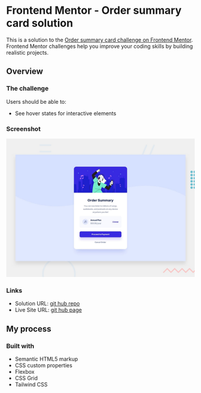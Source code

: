 # Frontend Mentor - Order summary card solution

This is a solution to the [Order summary card challenge on Frontend Mentor](https://www.frontendmentor.io/challenges/order-summary-component-QlPmajDUj). Frontend Mentor challenges help you improve your coding skills by building realistic projects. 

## Overview

### The challenge

Users should be able to:

- See hover states for interactive elements

### Screenshot

![](./design/desktop-preview.jpg)
### Links

- Solution URL: [git hub repo](https://github.com/debadutta98/frontendmentor.io-Order-summary-card-solution)
- Live Site URL: [git hub page](https://debadutta98.github.io/frontendmentor.io-Order-summary-card-solution)

## My process

### Built with

- Semantic HTML5 markup
- CSS custom properties
- Flexbox
- CSS Grid
- Tailwind CSS
